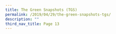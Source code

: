 ```yaml
---
title: The Green Snapshots (TGS)
permalink: /2019/04/29/the-green-snapshots-tgs/
description: ""
third_nav_title: Page 13
---
```

